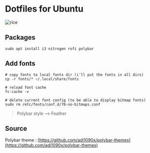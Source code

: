 # Dotfiles for Ubuntu

![rice](https://user-images.githubusercontent.com/25727549/102390566-d8550800-3fd4-11eb-8908-bb47aebe6b85.png)

## Packages

```
sudo apt install i3 nitrogen rofi polybar
```

## Add fonts

```
# copy fonts to local fonts dir (i'll put the fonts in all dirs)
cp -r fonts/* ~/.local/share/fonts

# reload font cache
fc-cache -v

# delete current font config (to be able to display bitmap fonts)
sudo rm /etc/fonts/conf.d/70-no-bitmaps.conf
```

> Polybar style --> Feather

## Source 

Polybar theme : [https://github.com/adi1090x/polybar-themes](https://github.com/adi1090x/polybar-themes)





